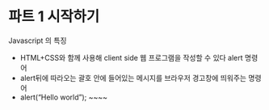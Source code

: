 # 파트 1 시작하기
Javascript 의 특징
-	HTML+CSS와 함께 사용해 client side 웹 프로그램을 작성할 수 있다
alert 명령어
-	alert뒤에 따라오는 괄호 안에 들어있는 메시지를 브라우저 경고창에 띄워주는 명령어
-	alert(“Hello world”); ~~~~<script src=”파일명”></script>
